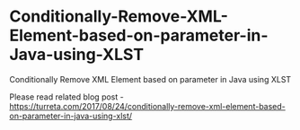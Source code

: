 # Conditionally-Remove-XML-Element-based-on-parameter-in-Java-using-XLST
Conditionally Remove XML Element based on parameter in Java using XLST


Please read related blog post - https://turreta.com/2017/08/24/conditionally-remove-xml-element-based-on-parameter-in-java-using-xlst/
